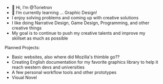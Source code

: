 - 👋 Hi, I’m @Torietron
- 🌱 I’m currently learning ...  Graphic Design!
- I enjoy solving problems and coming up with creative solutions
- I like doing Narrative Design, Game Design, Programming, and other creative things
- My goal is to continue to push my creative talents and improve my skillset as much as possible

Planned Projects:
- Basic websites, also where did Mozilla's thimble go??
- Creating English documentation for my favorite graphics library to help it reach western devs and universities
- A few personal workflow tools and other prototypes
- Visual Novel

<!---
Torietron/Torietron is a ✨ special ✨ repository because its `README.md` (this file) appears on your GitHub profile.
You can click the Preview link to take a look at your changes.
--->
